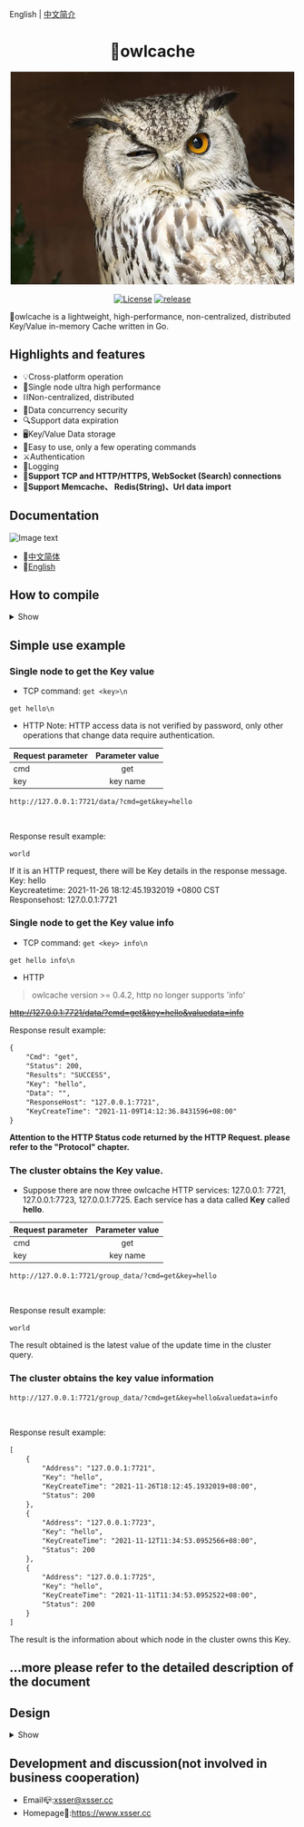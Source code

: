 English | <a href="https://github.com/xssed/owlcache/blob/master/doc/README_zh.md" target="_blank">中文简介</a>

<div align="center">

# 🦉owlcache

![Image text](https://github.com/xssed/owlcache/blob/master/doc/assets/owl.jpg?raw=true)

[![License](https://img.shields.io/github/license/xssed/owlcache.svg)](https://github.com/xssed/owlcache/blob/master/LICENSE)
[![release](https://img.shields.io/github/release/xssed/owlcache.svg?style=popout-square)](https://github.com/xssed/owlcache/releases)

</div>

 🦉owlcache is a lightweight, high-performance, non-centralized, distributed Key/Value in-memory Cache written in Go.     


## Highlights and features

* 💡Cross-platform operation
* 🚀Single node ultra high performance
* ⛓Non-centralized, distributed
* 🌈Data concurrency security
* 🔍Support data expiration
* 🖥Key/Value Data storage
* 🎨Easy to use, only a few operating commands
* ⚔️Authentication
* 📝Logging
* 🔭**Support TCP and HTTP/HTTPS, WebSocket (Search) connections**  
* 🍻**Support Memcache、 Redis(String)、Url data import**  


## Documentation  

![Image text](https://github.com/xssed/owlcache/blob/master/doc/assets/group.gif?raw=true)

- 📝[中文简体](doc/zh/0.directory.md)
- 📝[English](doc/en/0.directory.md)

## How to compile
<details>
<summary>Show</summary>  

### How to compile
Compilation environment requirements
* golang >= 1.9

Source download  
* Go command download (will automatically download the dependent library, if you directly download the source code will prompt the class library is missing)  

```shell
go get -u github.com/xssed/owlcache
```

#### ⚠⚠⚠If 'go mod' is ON in your go locale, you need to create a directory locally on your computer, enter the directory, and execute ` git clone https://github.com/xssed/owlcache.git `Command to download the source code.

### Build
* Enter the owlcache home directory and execute the compilation command (in gopath mode, enter the owlcache home directory of gopath directory, and in gomod mode, enter the local directory you created in the previous prompt) 

```shell
go build
```

### Run
* Note that the owlcache.conf file should be in the same directory as the main program.     
* The .conf configuration file must be a uniform UTF-8 encoding.  
* Set the <Pass> option in the configuration file owlcache.conf.     

Linux
```shell
./owlcache
```
Windows (DOS)  
```shell
owlcache
```

Parameter help
* You can check out the help before running.
* Note that the runtime configuration parameters take precedence over the configuration parameters in the *.conf file.

```shell
owlcache -help
```
```shell
Welcome to use owlcache. Version:XXX
If you have any questions,Please contact us: xsser@xsser.cc
Project Home:https://github.com/xssed/owlcache
                _                _
   _____      _| | ___ __ _  ___| |__   ___
  / _ \ \ /\ / / |/ __/ _' |/ __| '_ \ / _ \
 | (_) \ V  V /| | (_| (_| | (__| | | |  __/
  \___/ \_/\_/ |_|\___\__,_|\___|_| |_|\___|

Usage of owlcache:
  -config string
        owlcache config file path.[demo:/var/home/owl.conf] (default "owlcache.conf")
  -host string
        binding local host ip address. (default "0.0.0.0")
  -log string
        owlcache log file path.[demo:/var/log/] (default "./log_file/")
  -pass string
        owlcache Http connection password. (default "")
```

Example with configuration parameter run
```shell
owlcache -config /var/home/owl.conf -host 127.0.0.1 -log /var/log/ -pass 1245!df2A
```
</details>



## Simple use example
### Single node to get the Key value
* TCP
command: `get <key>\n`
~~~shell
get hello\n
~~~

* HTTP
Note: HTTP access data is not verified by password, only other operations that change data require authentication.


|Request parameter        | Parameter value         | 
| ------------- |:-------------: |
| cmd           |  get           | 
| key           |  key name        | 

~~~shell
http://127.0.0.1:7721/data/?cmd=get&key=hello
~~~
<br>

Response result example:
~~~shell
world
~~~
If it is an HTTP request, there will be Key details in the response message.  
Key: hello  
Keycreatetime: 2021-11-26 18:12:45.1932019 +0800 CST  
Responsehost: 127.0.0.1:7721  


### Single node to get the Key value info
* TCP
command: `get <key> info\n`
~~~shell
get hello info\n
~~~

* HTTP
>owlcache version >= 0.4.2, http no longer supports 'info'

~~http://127.0.0.1:7721/data/?cmd=get&key=hello&valuedata=info~~


Response result example:
~~~shell
{
    "Cmd": "get",
    "Status": 200,
    "Results": "SUCCESS",
    "Key": "hello",
    "Data": "",
    "ResponseHost": "127.0.0.1:7721",
    "KeyCreateTime": "2021-11-09T14:12:36.8431596+08:00"
}
~~~

**Attention to the HTTP Status code returned by the HTTP Request. please refer to the "Protocol" chapter.**

### The cluster obtains the Key value.
* Suppose there are now three owlcache HTTP services: 127.0.0.1: 7721, 127.0.0.1:7723, 127.0.0.1:7725. Each service has a data called **Key** called **hello**.


|Request parameter        | Parameter value           | 
| ------------- |:-------------: |
| cmd           |  get           | 
| key           |  key name        | 


~~~shell
http://127.0.0.1:7721/group_data/?cmd=get&key=hello
~~~
<br>

Response result example:   
~~~shell
world
~~~
The result obtained is the latest value of the update time in the cluster query.


### The cluster obtains the key value information
~~~shell
http://127.0.0.1:7721/group_data/?cmd=get&key=hello&valuedata=info
~~~
<br>

Response result example:   
~~~shell
[
    {
        "Address": "127.0.0.1:7721",
        "Key": "hello",
        "KeyCreateTime": "2021-11-26T18:12:45.1932019+08:00",
        "Status": 200
    },
    {
        "Address": "127.0.0.1:7723",
        "Key": "hello",
        "KeyCreateTime": "2021-11-12T11:34:53.0952566+08:00",
        "Status": 200
    },
    {
        "Address": "127.0.0.1:7725",
        "Key": "hello",
        "KeyCreateTime": "2021-11-11T11:34:53.0952522+08:00",
        "Status": 200
    }
]

~~~
The result is the information about which node in the cluster owns this Key.




## ...more please refer to the detailed description of the document

## Design  
<details>
<summary>Show</summary> 
![Image text](https://github.com/xssed/owlcache/blob/master/doc/assets/works_en.png?raw=true)
</details>

## Development and discussion(not involved in business cooperation)
- Email📪:xsser@xsser.cc
- Homepage🛀:https://www.xsser.cc



